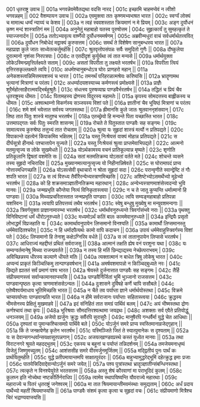 001  	धृतराष्ट्र उवाच ||
001a	भगवन्नेवमेवैतद्यथा वदसि नारद |
001c	इच्छामि चाहमप्येवं न त्वीशो भगवन्नहम् ||
002  	वैशम्पायन उवाच ||
002a	एवमुक्त्वा ततः कृष्णमभ्यभाषत भारत |
002c	स्वर्ग्यं लोक्यं च मामात्थ धर्म्यं न्याय्यं च केशव ||
003a	न त्वहं स्ववशस्तात क्रियमाणं न मे प्रियम् |
003c	अङ्ग दुर्योधनं कृष्ण मन्दं शास्त्रातिगं मम ||
004a	अनुनेतुं महाबाहो यतस्व पुरुषोत्तम |
004c	सुहृत्कार्यं तु सुमहत्कृतं ते स्याज्जनार्दन ||
005a	ततोऽभ्यावृत्य वार्ष्णेयो दुर्योधनममर्षणम् |
005c	अब्रवीन्मधुरां वाचं सर्वधर्मार्थतत्त्ववित् ||
006a	दुर्योधन निबोधेदं मद्वाक्यं कुरुसत्तम |
006c	समर्थं ते विशेषेण सानुबन्धस्य भारत ||
007a	महाप्राज्ञ कुले जातः साध्वेतत्कर्तुमर्हसि |
007c	श्रुतवृत्तोपसंपन्नः सर्वैः समुदितो गुणैः ||
008a	दौष्कुलेया दुरात्मानो नृशंसा निरपत्रपाः |
008c	त एतदीदृशं कुर्युर्यथा त्वं तात मन्यसे ||
009a	धर्मार्थयुक्ता लोकेऽस्मिन्प्रवृत्तिर्लक्ष्यते सताम् |
009c	असतां विपरीता तु लक्ष्यते भरतर्षभ ||
010a	विपरीता त्वियं वृत्तिरसकृल्लक्ष्यते त्वयि |
010c	अधर्मश्चानुबन्धोऽत्र घोरः प्राणहरो महान् ||
011a	अनेकशस्त्वन्निमित्तमयशस्यं च भारत |
011c	तमनर्थं परिहरन्नात्मश्रेयः करिष्यसि ||
012a	भ्रातॄणामथ भृत्यानां मित्राणां च परंतप |
012c	अधर्म्यादयशस्याच्च कर्मणस्त्वं प्रमोक्ष्यसे ||
013a	प्राज्ञैः शूरैर्महोत्साहैरात्मवद्भिर्बहुश्रुतैः |
013c	संधत्स्व पुरुषव्याघ्र पाण्डवैर्भरतर्षभ ||
014a	तद्धितं च प्रियं चैव धृतराष्ट्रस्य धीमतः |
014c	पितामहस्य द्रोणस्य विदुरस्य महामतेः ||
015a	कृपस्य सोमदत्तस्य बाह्लीकस्य च धीमतः |
015c	अश्वत्थाम्नो विकर्णस्य सञ्जयस्य विशां पते ||
016a	ज्ञातीनां चैव भूयिष्ठं मित्राणां च परंतप |
016c	शमे शर्म भवेत्तात सर्वस्य जगतस्तथा ||
017a	ह्रीमानसि कुले जातः श्रुतवाननृशंसवान् |
017c	तिष्ठ तात पितुः शास्त्रे मातुश्च भरतर्षभ ||
018a	एतच्छ्रेयो हि मन्यन्ते पिता यच्छास्ति भारत |
018c	उत्तमापद्गतः सर्वः पितुः स्मरति शासनम् ||
019a	रोचते ते पितुस्तात पाण्डवैः सह सङ्गमः |
019c	सामात्यस्य कुरुश्रेष्ठ तत्तुभ्यं तात रोचताम् ||
020a	श्रुत्वा यः सुहृदां शास्त्रं मर्त्यो न प्रतिपद्यते |
020c	विपाकान्ते दहत्येनं किंपाकमिव भक्षितम् ||
021a	यस्तु निःश्रेयसं वाक्यं मोहान्न प्रतिपद्यते |
021c	स दीर्घसूत्रो हीनार्थः पश्चात्तापेन युज्यते ||
022a	यस्तु निःश्रेयसं श्रुत्वा प्राप्तमेवाभिपद्यते |
022c	आत्मनो मतमुत्सृज्य स लोके सुखमेधते ||
023a	योऽर्थकामस्य वचनं प्रातिकूल्यान्न मृष्यते |
023c	शृणोति प्रतिकूलानि द्विषतां वशमेति सः ||
024a	सतां मतमतिक्रम्य योऽसतां वर्तते मते |
024c	शोचन्ते व्यसने तस्य सुहृदो नचिरादिव ||
025a	मुख्यानमात्यानुत्सृज्य यो निहीनान्निषेवते |
025c	स घोरामापदं प्राप्य नोत्तारमधिगच्छति ||
026a	योऽसत्सेवी वृथाचारो न श्रोता सुहृदां सदा |
026c	परान्वृणीते स्वान्द्वेष्टि तं गौः शपति भारत ||
027a	स त्वं विरुध्य तैर्वीरैरन्येभ्यस्त्राणमिच्छसि |
027c	अशिष्टेभ्योऽसमर्थेभ्यो मूढेभ्यो भरतर्षभ ||
028a	को हि शक्रसमाञ्ज्ञातीनतिक्रम्य महारथान् |
028c	अन्येभ्यस्त्राणमाशंसेत्त्वदन्यो भुवि मानवः ||
029a	जन्मप्रभृति कौन्तेया नित्यं विनिकृतास्त्वया |
029c	न च ते जातु कुप्यन्ति धर्मात्मानो हि पाण्डवाः ||
030a	मिथ्याप्रचरितास्तात जन्मप्रभृति पाण्डवाः |
030c	त्वयि सम्यङ्महाबाहो प्रतिपन्ना यशस्विनः ||
031a	त्वयापि प्रतिपत्तव्यं तथैव भरतर्षभ |
031c	स्वेषु बन्धुषु मुख्येषु मा मन्युवशमन्वगाः ||
032a	त्रिवर्गयुक्ता प्राज्ञानामारम्भा भरतर्षभ |
032c	धर्मार्थावनुरुध्यन्ते त्रिवर्गासंभवे नराः ||
033a	पृथक्तु विनिविष्टानां धर्मं धीरोऽनुरुध्यते |
033c	मध्यमोऽर्थं कलिं बालः काममेवानुरुध्यते ||
034a	इन्द्रियैः प्रसृतो लोभाद्धर्मं विप्रजहाति यः |
034c	कामार्थावनुपायेन लिप्समानो विनश्यति ||
035a	कामार्थौ लिप्समानस्तु धर्ममेवादितश्चरेत् |
035c	न हि धर्मादपैत्यर्थः कामो वापि कदाचन ||
036a	उपायं धर्ममेवाहुस्त्रिवर्गस्य विशां पते |
036c	लिप्समानो हि तेनाशु कक्षेऽग्निरिव वर्धते ||
037a	स त्वं तातानुपायेन लिप्ससे भरतर्षभ |
037c	आधिराज्यं महद्दीप्तं प्रथितं सर्वराजसु ||
038a	आत्मानं तक्षति ह्येष वनं परशुना यथा |
038c	यः सम्यग्वर्तमानेषु मिथ्या राजन्प्रवर्तते ||
039a	न तस्य हि मतिं छिन्द्याद्यस्य नेच्छेत्पराभवम् |
039c	अविच्छिन्नस्य धीरस्य कल्याणे धीयते मतिः ||
040a	त्यक्तात्मानं न बाधेत त्रिषु लोकेषु भारत |
040c	अप्यन्यं प्राकृतं किञ्चित्किमु तान्पाण्डवर्षभान् ||
041a	अमर्षवशमापन्नो न किञ्चिद्बुध्यते नरः |
041c	छिद्यते ह्याततं सर्वं प्रमाणं पश्य भारत |
042a	श्रेयस्ते दुर्जनात्तात पाण्डवैः सह सङ्गमः |
042c	तैर्हि संप्रीयमाणस्त्वं सर्वान्कामानवाप्स्यसि ||
043a	पाण्डवैर्निर्जितां भूमिं भुञ्जानो राजसत्तम |
043c	पाण्डवान्पृष्ठतः कृत्वा त्राणमाशंससेऽन्यतः ||
044a	दुःशासने दुर्विषहे कर्णे चापि ससौबले |
044c	एतेष्वैश्वर्यमाधाय भूतिमिच्छसि भारत ||
045a	न चैते तव पर्याप्ता ज्ञाने धर्मार्थयोस्तथा |
045c	विक्रमे चाप्यपर्याप्ताः पाण्डवान्प्रति भारत ||
046a	न हीमे सर्वराजानः पर्याप्ताः सहितास्त्वया |
046c	क्रुद्धस्य भीमसेनस्य प्रेक्षितुं मुखमाहवे ||
047a	इदं संनिहितं तात समग्रं पार्थिवं बलम् |
047c	अयं भीष्मस्तथा द्रोणः कर्णश्चायं तथा कृपः ||
048a	भूरिश्रवाः सौमदत्तिरश्वत्थामा जयद्रथः |
048c	अशक्ताः सर्व एवैते प्रतियोद्धुं धनञ्जयम् ||
049a	अजेयो ह्यर्जुनः क्रुद्धः सर्वैरपि सुरासुरैः |
049c	मानुषैरपि गन्धर्वैर्मा युद्धे चेत आधिथाः ||
050a	दृश्यतां वा पुमान्कश्चित्समग्रे पार्थिवे बले |
050c	योऽर्जुनं समरे प्राप्य स्वस्तिमानाव्रजेद्गृहान् ||
051a	किं ते जनक्षयेणेह कृतेन भरतर्षभ |
051c	यस्मिञ्जिते जितं ते स्यात्पुमानेकः स दृश्यताम् ||
052a	यः स देवान्सगन्धर्वान्सयक्षासुरपन्नगान् |
052c	अजयत्खाण्डवप्रस्थे कस्तं युध्येत मानवः ||
053a	तथा विराटनगरे श्रूयते महदद्भुतम् |
053c	एकस्य च बहूनां च पर्याप्तं तन्निदर्शनम् ||
054a	तमजेयमनाधृष्यं विजेतुं जिष्णुमच्युतम् |
054c	आशंससीह समरे वीरमर्जुनमूर्जितम् ||
055a	मद्द्वितीयं पुनः पार्थं कः प्रार्थयितुमर्हति |
055c	युद्धे प्रतीपमायान्तमपि साक्षात्पुरंदरः ||
056a	बाहुभ्यामुद्धरेद्भूमिं दहेत्क्रुद्ध इमाः प्रजाः |
056c	पातयेत्त्रिदिवाद्देवान्योऽर्जुनं समरे जयेत् ||
057a	पश्य पुत्रांस्तथा भ्रातॄञ्ज्ञातीन्संबन्धिनस्तथा |
057c	त्वत्कृते न विनश्येयुरेते भरतसत्तम ||
058a	अस्तु शेषं कौरवाणां मा पराभूदिदं कुलम् |
058c	कुलघ्न इति नोच्येथा नष्टकीर्तिर्नराधिप ||
059a	त्वामेव स्थापयिष्यन्ति यौवराज्ये महारथाः |
059c	महाराज्ये च पितरं धृतराष्ट्रं जनेश्वरम् ||
060a	मा तात श्रियमायान्तीमवमंस्थाः समुद्यताम् |
060c	अर्धं प्रदाय पार्थेभ्यो महतीं श्रियमाप्स्यसि ||
061a	पाण्डवैः संशमं कृत्वा कृत्वा च सुहृदां वचः |
061c	संप्रीयमाणो मित्रैश्च चिरं भद्राण्यवाप्स्यसि ||
